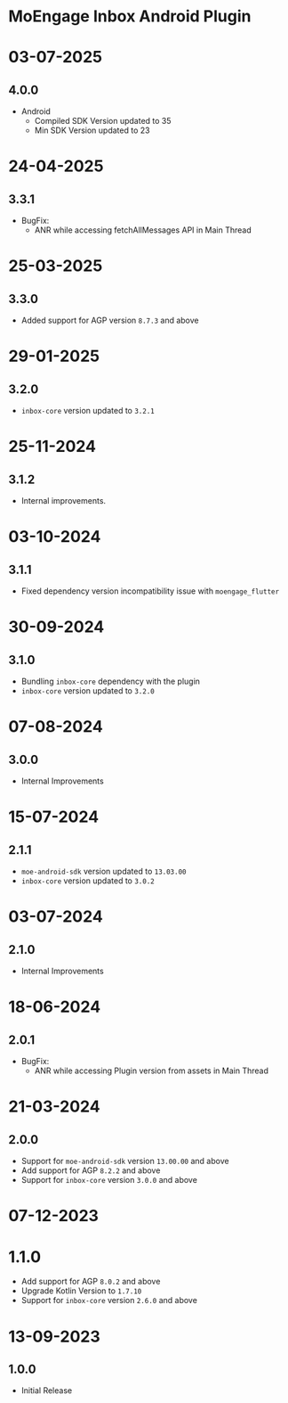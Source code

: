 # MoEngage Inbox Android Plugin

# 03-07-2025

## 4.0.0
- Android
    - Compiled SDK Version updated to 35
    - Min SDK Version updated to 23
  
# 24-04-2025

## 3.3.1
- BugFix:
  - ANR while accessing fetchAllMessages API in Main Thread

# 25-03-2025

## 3.3.0
- Added support for AGP version `8.7.3` and above

# 29-01-2025

## 3.2.0
- `inbox-core` version updated to `3.2.1`

# 25-11-2024

## 3.1.2
- Internal improvements.

# 03-10-2024

## 3.1.1
- Fixed dependency version incompatibility issue with `moengage_flutter`

# 30-09-2024

## 3.1.0
- Bundling `inbox-core` dependency with the plugin
- `inbox-core` version updated to `3.2.0`

# 07-08-2024

## 3.0.0
- Internal Improvements

# 15-07-2024

## 2.1.1
- `moe-android-sdk` version updated to `13.03.00`
- `inbox-core` version updated to `3.0.2`

# 03-07-2024

## 2.1.0
- Internal Improvements

# 18-06-2024

## 2.0.1

- BugFix:
  - ANR while accessing Plugin version from assets in Main Thread

# 21-03-2024

## 2.0.0
- Support for `moe-android-sdk` version `13.00.00` and above
- Add support for AGP `8.2.2` and above
- Support for `inbox-core` version `3.0.0` and above

# 07-12-2023

# 1.1.0
- Add support for AGP `8.0.2` and above
- Upgrade Kotlin Version to `1.7.10`
- Support for `inbox-core` version `2.6.0` and above

# 13-09-2023

## 1.0.0
- Initial Release